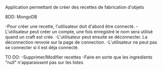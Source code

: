 Application permettant de créer des recettes de fabrication d'objets

BDD: MongoDB

-Pour créer une recette, l'utilisateur doit d'abord être connecté.
-L'utilisateur peut créer un compte, une fois enregistré le nom sera utilisé quand un craft est crée.
-L'utilisateur peut ensuite se déconnecter. La déconnection renvoie sur la page de connection.
-L'utilisateur ne peut pas se connecter si il est déja connecté.

TO DO:
-Supprimer/Modifier recettes
-Faire en sorte que les ingredients "null" n'apparaissent pas sur les listes
